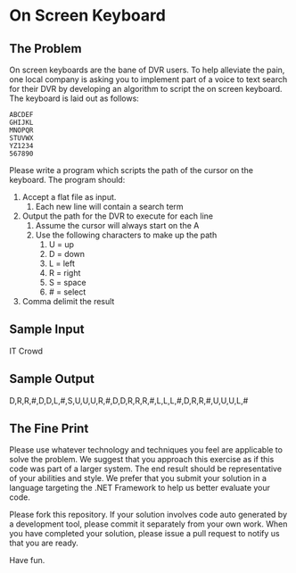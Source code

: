 On Screen Keyboard
==================

The Problem
-----------
On screen keyboards are the bane of DVR users. To help alleviate the pain, one local company is asking you to implement part of a voice to text search for their DVR by developing an algorithm to script the on screen keyboard.
The keyboard is laid out as follows:

```
ABCDEF
GHIJKL
MNOPQR
STUVWX
YZ1234
567890
```

Please write a program which scripts the path of the cursor on the keyboard. The program should: 

1. Accept a flat file as input.
	1. Each new line will contain a search term
2. Output the path for the DVR to execute for each line
	1. Assume the cursor will always start on the A
	2. Use the following characters to make up the path
		1. U = up
		2. D = down
		3. L = left
		4. R = right
		5. S = space
		6. \# = select
3.	Comma delimit the result

Sample Input
------------
IT Crowd

Sample Output
-------------
D,R,R,#,D,D,L,#,S,U,U,U,R,#,D,D,R,R,R,#,L,L,L,#,D,R,R,#,U,U,U,L,#

The Fine Print
--------------
Please use whatever technology and techniques you feel are applicable to solve the problem. We suggest that you approach this exercise as if this code was part of a larger system. The end result should be representative of your abilities and style.  We prefer that you submit your solution in a language targeting the .NET Framework to help us better evaluate your code. 

Please fork this repository. If your solution involves code auto generated by a development tool, please commit it separately from your own work.  When you have completed your solution, please issue a pull request to notify us that you are ready.

Have fun.
